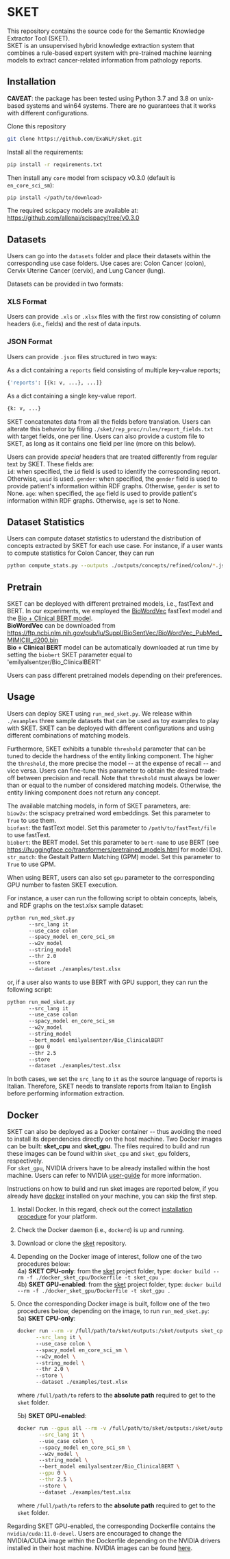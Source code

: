 # SKET
This repository contains the source code for the Semantic Knowledge Extractor Tool (SKET). <br /> SKET is an unsupervised hybrid knowledge extraction system that combines a rule-based expert system with pre-trained machine learning models to extract cancer-related information from pathology reports.

## Installation 

<b>CAVEAT</b>: the package has been tested using Python 3.7 and 3.8 on unix-based systems and win64 systems. There are no guarantees that it works with different configurations.

Clone this repository

```bash
git clone https://github.com/ExaNLP/sket.git
```

Install all the requirements:

```bash
pip install -r requirements.txt
```

Then install any ```core``` model from scispacy v0.3.0 (default is ```en_core_sci_sm```):

```bash
pip install </path/to/download>
```

The required scispacy models are available at: https://github.com/allenai/scispacy/tree/v0.3.0

## Datasets

Users can go into the ```datasets``` folder and place their datasets within the corresponding use case folders. Use cases are: Colon Cancer (colon), Cervix Uterine Cancer (cervix), and Lung Cancer (lung). 

Datasets can be provided in two formats:

### XLS Format

Users can provide ```.xls``` or ```.xlsx``` files with the first row consisting of column headers (i.e., fields) and the rest of data inputs. 

### JSON Format

Users can provide ```.json``` files structured in two ways: <br />

As a dict containing a ```reports``` field consisting of multiple key-value reports; 

```bash
{'reports': [{k: v, ...}, ...]}
```

As a dict containing a single key-value report.

```bash
{k: v, ...}
```

SKET concatenates data from all the fields before translation. Users can alterate this behavior by filling ```./sket/rep_proc/rules/report_fields.txt``` with target fields, one per line. Users can also provide a custom file to SKET, as long as it contains one field per line (more on this below).

Users can provide <i>special</i> headers that are treated differently from regular text by SKET. These fields are: <br />
```id```: when specified, the ```id``` field is used to identify the corresponding report. Otherwise, ```uuid``` is used.
```gender```: when specified, the ```gender``` field is used to provide patient's information within RDF graphs. Otherwise, ```gender``` is set to None.
```age```: when specified, the ```age``` field is used to provide patient's information within RDF graphs. Otherwise, ```age``` is set to None.

## Dataset Statistics

Users can compute dataset statistics to uderstand the distribution of concepts extracted by SKET for each use case. For instance, if a user wants to compute statistics for Colon Cancer, they can run 

```bash
python compute_stats.py --outputs ./outputs/concepts/refined/colon/*.json --use_case colon
```

## Pretrain

SKET can be deployed with different pretrained models, i.e., fastText and BERT. In our experiments, we employed the [BioWordVec](https://github.com/ncbi-nlp/BioSentVec) fastText model and the [Bio + Clinical BERT model](https://huggingface.co/emilyalsentzer/Bio_ClinicalBERT). <br />
<b>BioWordVec</b> can be downloaded from https://ftp.ncbi.nlm.nih.gov/pub/lu/Suppl/BioSentVec/BioWordVec_PubMed_MIMICIII_d200.bin <br />
<b>Bio + Clinical BERT</b> model can be automatically downloaded at run time by setting the ```biobert``` SKET parameter equal to 'emilyalsentzer/Bio_ClinicalBERT'

Users can pass different pretrained models depending on their preferences. 


## Usage
  
Users can deploy SKET using ```run_med_sket.py```. We release within ```./examples``` three sample datasets that can be used as toy examples to play with SKET. SKET can be deployed with different configurations and using different combinations of matching models. 

Furthermore, SKET exhibits a tunable ```threshold``` parameter that can be tuned to decide the hardness of the entity linking component. The higher the ```threshold```, the more precise the model -- at the expense of recall -- and vice versa. Users can fine-tune this parameter to obtain the desired trade-off between precision and recall. Note that ```threshold``` must always be lower than or equal to the number of considered matching models. Otherwise, the entity linking component does not return any concept.

The available matching models, in form of SKET parameters, are: <br />
```biow2v```: the scispacy pretrained word embeddings. Set this parameter to ```True``` to use them. <br />
```biofast```: the fastText model. Set this parameter to ```/path/to/fastText/file``` to use fastText. <br />
```biobert```: the BERT model. Set this parameter to ```bert-name``` to use BERT (see https://huggingface.co/transformers/pretrained_models.html for model IDs). <br />
```str_match```: the Gestalt Pattern Matching (GPM) model. Set this parameter to ```True``` to use GPM.

When using BERT, users can also set ```gpu``` parameter to the corresponding GPU number to fasten SKET execution.

For instance, a user can run the following script to obtain concepts, labels, and RDF graphs on the test.xlsx sample dataset:

```bash
python run_med_sket.py 
       --src_lang it 
       --use_case colon 
       --spacy_model en_core_sci_sm 
       --w2v_model 
       --string_model 
       --thr 2.0 
       --store 
       --dataset ./examples/test.xlsx
```

or, if a user also wants to use BERT with GPU support, they can run the following script: 

```bash
python run_med_sket.py  
       --src_lang it 
       --use_case colon 
       --spacy_model en_core_sci_sm 
       --w2v_model 
       --string_model 
       --bert_model emilyalsentzer/Bio_ClinicalBERT
       --gpu 0 
       --thr 2.5 
       --store 
       --dataset ./examples/test.xlsx
```

In both cases, we set the ```src_lang``` to ```it``` as the source language of reports is Italian. Therefore, SKET needs to translate reports from Italian to English before performing information extraction.

## Docker

SKET can also be deployed as a Docker container -- thus avoiding the need to install its dependencies directly on the host machine. Two Docker images can be built: <b>sket_cpu</b> and <b>sket_gpu</b>. The files required to build and run these images can be found within ```sket_cpu``` and ```sket_gpu``` folders, respectively. <br /> 
For ```sket_gpu```, NVIDIA drivers have to be already installed within the host machine. Users can refer to NVIDIA [user-guide](https://docs.nvidia.com/deeplearning/frameworks/user-guide/#nvcontainers) for more information.

Instructions on how to build and run sket images are reported below, if you already have [docker](https://docs.docker.com/engine/reference/commandline/docker/) installed on your machine, you can skip the first step.

1) Install Docker. In this regard, check out the correct [installation procedure](https://docs.docker.com/get-docker/) for your platform.

2) Check the Docker daemon (i.e., ```dockerd```) is up and running.

3) Download or clone the [sket](https://github.com/ExaNLP/sket) repository.

4) Depending on the Docker image of interest, follow one of the two procedures below: <br />
    4a) <b>SKET CPU-only</b>: from the [sket](https://github.com/ExaNLP/sket/) project folder, type: ```docker build --rm -f ./docker_sket_cpu/Dockerfile -t sket_cpu .``` <br />
    4b) <b>SKET GPU-enabled</b>: from the [sket](https://github.com/ExaNLP/sket/) project folder, type: ```docker build --rm -f ./docker_sket_gpu/Dockerfile -t sket_gpu .``` <br />

5) Once the corresponding Docker image is built, follow one of the two procedures below, depending on the image, to run ```run_med_sket.py```: <br />
    5a) <b>SKET CPU-only</b>: 
    ```bash <br />
    docker run --rm -v /full/path/to/sket/outputs:/sket/outputs sket_cpu \
          --src_lang it \ 
          --use_case colon \ 
          --spacy_model en_core_sci_sm \ 
          --w2v_model \ 
          --string_model \ 
          --thr 2.0 \ 
          --store \ 
          --dataset ./examples/test.xlsx 
    ``` 
    where ```/full/path/to``` refers to the <b>absolute path</b> required to get to the ```sket``` folder.
    
    5b) <b>SKET GPU-enabled</b>:
    ```bash <br />
    docker run --gpus all --rm -v /full/path/to/sket/outputs:/sket/outputs sket_gpu \
           --src_lang it \ 
           --use_case colon \ 
           --spacy_model en_core_sci_sm \ 
           --w2v_model \ 
           --string_model \ 
           --bert_model emilyalsentzer/Bio_ClinicalBERT \
           --gpu 0 \
           --thr 2.5 \ 
           --store \ 
           --dataset ./examples/test.xlsx 
     ```
     where ```/full/path/to``` refers to the <b>absolute path</b> required to get to the ```sket``` folder.

Regarding SKET GPU-enabled, the corresponding Dockerfile contains the ```nvidia/cuda:11.0-devel```. Users are encouraged to change the NVIDIA/CUDA image within the Dockerfile depending on the NVIDIA drivers installed in their host machine. NVIDIA images can be found [here](https://hub.docker.com/r/nvidia/cuda/tags?page=1&ordering=last_updated).
